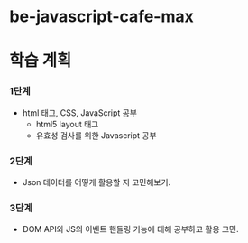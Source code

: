 # be-javascript-cafe-max
# 학습 계획
### 1단계
+ html 태그, CSS, JavaScript 공부
    + html5 layout 태그
    + 유효성 검사를 위한 Javascript 공부

### 2단계
+ Json 데이터를 어떻게 활용할 지 고민해보기.
### 3단계
+ DOM API와 JS의 이벤트 핸들링 기능에 대해 공부하고 활용 고민.